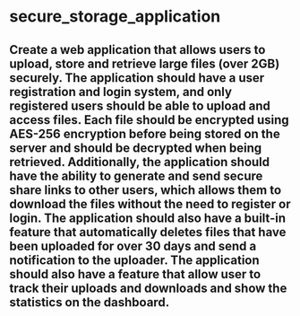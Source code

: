 # secure_storage_application


## Create a web application that allows users to upload, store and retrieve large files (over 2GB) securely. The application should have a user registration and login system, and only registered users should be able to upload and access files. Each file should be encrypted using AES-256 encryption before being stored on the server and should be decrypted when being retrieved. Additionally, the application should have the ability to generate and send secure share links to other users, which allows them to download the files without the need to register or login. The application should also have a built-in feature that automatically deletes files that have been uploaded for over 30 days and send a notification to the uploader. The application should also have a feature that allow user to track their uploads and downloads and show the statistics on the dashboard.

